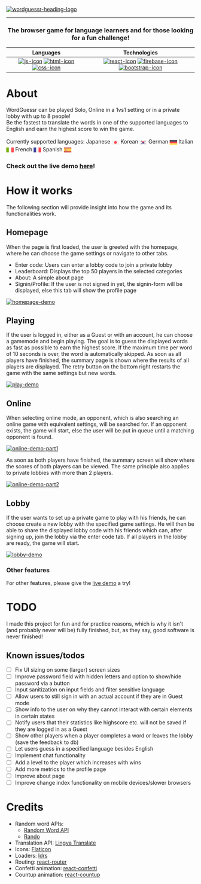 [![wordguessr-heading-logo](https://github.com/user-attachments/assets/2b45a44d-41b0-46c0-8fa9-56b6a1a3bc4f)](https://wordguessr-765ac.web.app)
<hr/>

### <p align="center">The browser game for language learners and for those looking for a fun challenge!</p>
<div align="center">
  
|Languages|Technologies| 
|:---:|:---:|
|[![js-icon](https://skillicons.dev/icons?i=js)](https://en.wikipedia.org/wiki/JavaScript) [![html-icon](https://skillicons.dev/icons?i=html)](https://en.wikipedia.org/wiki/HTML) [![css-icon](https://skillicons.dev/icons?i=css)](https://en.wikipedia.org/wiki/CSS)|[![react-icon](https://skillicons.dev/icons?i=react)](https://react.dev/) [![firebase-icon](https://skillicons.dev/icons?i=firebase)](https://firebase.google.com/) [![bootstrap-icon](https://skillicons.dev/icons?i=bootstrap)](https://getbootstrap.com/)|

</div>

# About
WordGuessr can be played Solo, Online in a 1vs1 setting or in a private lobby with up to 8 people!<br/>
Be the fastest to translate the words in one of the supported languages to English and earn the highest score to win the game.<br/><br/>
Currently supported languages: Japanese <img src="src/icons/japan.png" height="20px" align="center"></img> Korean <img src="src/icons/south-korea.png" height="20px" align="center"></img> German <img src="src/icons/germany.png" height="20px" align="center"></img> Italian <img src="src/icons/italy.png" height="20px" align="center"></img> French <img src="src/icons/france.png" height="20px" align="center"></img> Spanish <img src="src/icons/spain.png" height="20px" align="center"></img>

### Check out the live demo [here](https://wordguessr-765ac.web.app)!

# How it works
The following section will provide insight into how the game and its functionalities work.
## Homepage
When the page is first loaded, the user is greeted with the homepage, where he can choose the game settings or navigate to other tabs.
- Enter code: Users can enter a lobby code to join a private lobby
- Leaderboard: Displays the top 50 players in the selected categories
- About: A simple about page
- Signin/Profile: If the user is not signed in yet, the signin-form will be displayed, else this tab will show the profile page 

[![homepage-demo](https://github.com/user-attachments/assets/468b3293-e641-4199-8b9c-ef42622a4d75)](https://wordguessr-765ac.web.app)

## Playing
If the user is logged in, either as a Guest or with an account, he can choose a gamemode and begin playing. The goal is to guess the displayed words as fast as possible to earn the highest score. If the maximum time per word of 10 seconds is over, the word is automatically skipped. As soon as all players have finished, the summary page is shown where the results of all players are displayed. The retry button on the bottom right restarts the game with the same settings but new words.

[![play-demo](https://github.com/user-attachments/assets/c1f7bc4e-ad2a-4be8-a06e-97077407c642)](https://wordguessr-765ac.web.app)

## Online
When selecting online mode, an opponent, which is also searching an online game with equivalent settings, will be searched for. If an opponent exists, the game will start, else the user will be put in queue until a matching opponent is found.

[![online-demo-part1](https://github.com/user-attachments/assets/5fcb9019-fece-4e19-a3c1-5cdf43deb38f)](https://wordguessr-765ac.web.app)

As soon as both players have finished, the summary screen will show where the scores of both players can be viewed. The same principle also applies to private lobbies with more than 2 players.

[![online-demo-part2](https://github.com/user-attachments/assets/5a7a1f71-560a-4b2a-b6f5-1c998ac29039)](https://wordguessr-765ac.web.app)

## Lobby
If the user wants to set up a private game to play with his friends, he can choose create a new lobby with the specified game settings. He will then be able to share the displayed lobby code with his friends which can, after signing up, join the lobby via the enter code tab. If all players in the lobby are ready, the game will start. 

[![lobby-demo](https://github.com/user-attachments/assets/5ede70b1-b0cb-49df-aa6a-bace362ea756)](https://wordguessr-765ac.web.app)

### Other features
For other features, please give the [live demo](https://wordguessr-765ac.web.app) a try!

# TODO
I made this project for fun and for practice reasons, which is why it isn't (and probably never will be) fully finished, but, as they say, good software is never finished!
## Known issues/todos
- [ ] Fix UI sizing on some (larger) screen sizes
- [ ] Improve password field with hidden letters and option to show/hide password via a button
- [ ] Input sanitization on input fields and filter sensitive language
- [ ] Allow users to still sign in with an actual account if they are in Guest mode
- [ ] Show info to the user on why they cannot interact with certain elements in certain states
- [ ] Notify users that their statistics like highscore etc. will not be saved if they are logged in as a Guest
- [ ] Show other players when a player completes a word or leaves the lobby (save the feedback to db)
- [ ] Let users guess in a specified language besides English
- [ ] Implement chat functionality
- [ ] Add a level to the player which increases with wins
- [ ] Add more metrics to the profile page
- [ ] Improve about page
- [ ] Improve change index functionality on mobile devices/slower browsers

# Credits
- Random word APIs:
  - [Random Word API](https://random-word-api.herokuapp.com/home)
  - [Rando](https://random-word-api.vercel.app/)
- Translation API: [Lingva Translate](https://github.com/thedaviddelta/lingva-translate)
- Icons: [Flaticon](https://www.flaticon.com/)
- Loaders: [ldrs](https://uiball.com/ldrs/)
- Routing: [react-router](https://reactrouter.com/)
- Confetti animation: [react-confetti](https://www.npmjs.com/package/react-confetti)
- Countup animation: [react-countup](https://www.npmjs.com/package/react-countup)
